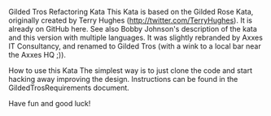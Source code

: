 Gilded Tros Refactoring Kata
This Kata is based on the Gilded Rose Kata, originally created by Terry Hughes (http://twitter.com/TerryHughes). It is already on GitHub here. See also Bobby Johnson's description of the kata and this version with multiple languages. It was slightly rebranded by Axxes IT Consultancy, and renamed to Gilded Tros (with a wink to a local bar near the Axxes HQ ;)).

How to use this Kata
The simplest way is to just clone the code and start hacking away improving the design. Instructions can be found in the GildedTrosRequirements document.

Have fun and good luck!